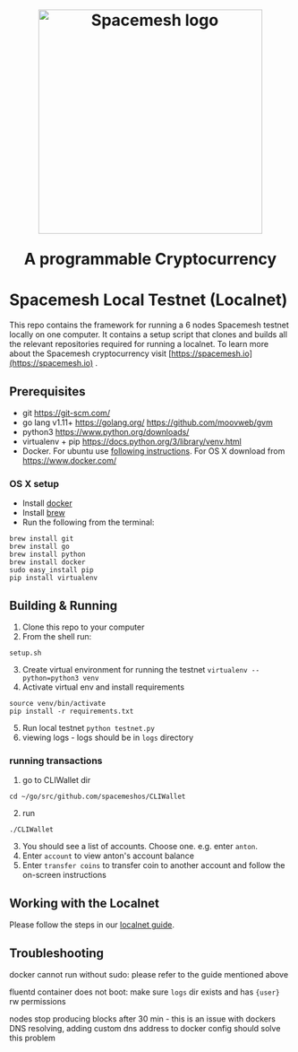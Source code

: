 <h1 align="center"><a href="https://spacemesh.io"><img width="400" src="https://spacemesh.io/content/images/2019/05/black_logo_hp.png" alt="Spacemesh logo" /></a><p align="center">A programmable Cryptocurrency</p></h1>
  
# Spacemesh Local Testnet (Localnet)

This repo contains the framework for running a 6 nodes Spacemesh testnet locally on one computer. 
It contains a setup script that clones and builds all the relevant repositories required for running a localnet.
To learn more about the Spacemesh cryptocurrency visit [https://spacemesh.io](https://spacemesh.io) .

## Prerequisites
- git  https://git-scm.com/
- go lang v1.11+ https://golang.org/ https://github.com/moovweb/gvm
- python3 https://www.python.org/downloads/
- virtualenv + pip https://docs.python.org/3/library/venv.html
- Docker. For ubuntu use [following instructions](https://www.digitalocean.com/community/tutorials/how-to-install-and-use-docker-on-ubuntu-18-04). For OS X download from https://www.docker.com/ 

### OS X setup

- Install [docker](https://www.docker.com/)
- Install [brew](https://brew.sh/)
- Run the following from the terminal:
```
brew install git
brew install go
brew install python
brew install docker
sudo easy_install pip
pip install virtualenv
```
## Building & Running

1. Clone this repo to your computer
2. From the shell run:
```
setup.sh
``` 
3. Create virtual environment for running the testnet
`virtualenv --python=python3 venv`
4. Activate virtual env and install requirements
```
source venv/bin/activate
pip install -r requirements.txt
```
5. Run local testnet
`python testnet.py`
6. viewing logs - logs should be in `logs` directory

### running transactions

1. go to CLIWallet dir
```
cd ~/go/src/github.com/spacemeshos/CLIWallet
```

2. run 
```
./CLIWallet
```
3. You should see a list of accounts. Choose one. e.g. enter `anton`.
4. Enter `account`  to view anton's account balance
5. Enter `transfer coins` to transfer coin to another account and follow the on-screen instructions

## Working with the Localnet
Please follow the steps in our [localnet guide](https://testnet.spacemesh.io/#/local).

## Troubleshooting
docker cannot run without sudo: please refer to the guide mentioned above

fluentd container does not boot: make sure `logs` dir exists and has `{user}` rw permissions

nodes stop producing blocks after 30 min - this is an issue with dockers DNS resolving, adding custom dns address to docker config should solve this problem
